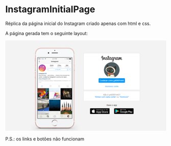 # InstagramInitialPage
Réplica da página inicial do Instagram criado apenas com html e css.

A página gerada tem o seguinte layout:

<img src="tela_final.png">

P.S.: os links e botões não funcionam